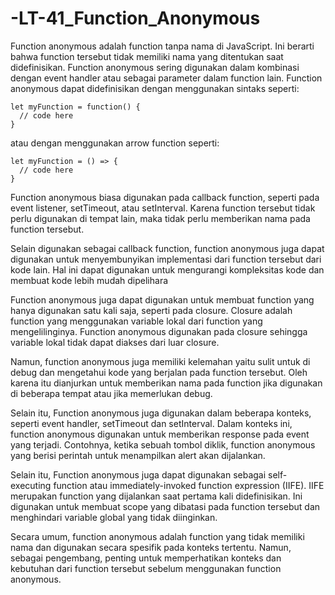 # -LT-41_Function_Anonymous

Function anonymous adalah function tanpa nama di JavaScript. Ini berarti bahwa function tersebut tidak memiliki nama yang ditentukan saat didefinisikan. Function anonymous sering digunakan dalam kombinasi dengan event handler atau sebagai parameter dalam function lain. Function anonymous dapat didefinisikan dengan menggunakan sintaks seperti:

    let myFunction = function() {
      // code here
    }

atau dengan menggunakan arrow function seperti:

    let myFunction = () => {
      // code here
    }

Function anonymous biasa digunakan pada callback function, seperti pada event listener, setTimeout, atau setInterval. Karena function tersebut tidak perlu digunakan di tempat lain, maka tidak perlu memberikan nama pada function tersebut.

Selain digunakan sebagai callback function, function anonymous juga dapat digunakan untuk menyembunyikan implementasi dari function tersebut dari kode lain. Hal ini dapat digunakan untuk mengurangi kompleksitas kode dan membuat kode lebih mudah dipelihara

Function anonymous juga dapat digunakan untuk membuat function yang hanya digunakan satu kali saja, seperti pada closure. Closure adalah function yang menggunakan variable lokal dari function yang mengelilinginya. Function anonymous digunakan pada closure sehingga variable lokal tidak dapat diakses dari luar closure.

Namun, function anonymous juga memiliki kelemahan yaitu sulit untuk di debug dan mengetahui kode yang berjalan pada function tersebut. Oleh karena itu dianjurkan untuk memberikan nama pada function jika digunakan di beberapa tempat atau jika memerlukan debug.

Selain itu, Function anonymous juga digunakan dalam beberapa konteks, seperti event handler, setTimeout dan setInterval. Dalam konteks ini, function anonymous digunakan untuk memberikan response pada event yang terjadi. Contohnya, ketika sebuah tombol diklik, function anonymous yang berisi perintah untuk menampilkan alert akan dijalankan.

Selain itu, Function anonymous juga dapat digunakan sebagai self-executing function atau immediately-invoked function expression (IIFE). IIFE merupakan function yang dijalankan saat pertama kali didefinisikan. Ini digunakan untuk membuat scope yang dibatasi pada function tersebut dan menghindari variable global yang tidak diinginkan.

Secara umum, function anonymous adalah function yang tidak memiliki nama dan digunakan secara spesifik pada konteks tertentu. Namun, sebagai pengembang, penting untuk memperhatikan konteks dan kebutuhan dari function tersebut sebelum menggunakan function anonymous.
